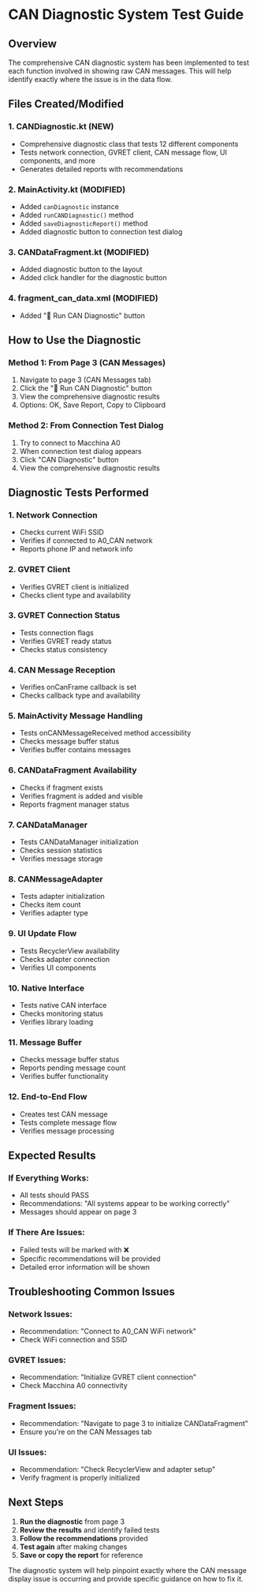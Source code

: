 # CAN Diagnostic System Test Guide

## Overview
The comprehensive CAN diagnostic system has been implemented to test each function involved in showing raw CAN messages. This will help identify exactly where the issue is in the data flow.

## Files Created/Modified

### 1. CANDiagnostic.kt (NEW)
- Comprehensive diagnostic class that tests 12 different components
- Tests network connection, GVRET client, CAN message flow, UI components, and more
- Generates detailed reports with recommendations

### 2. MainActivity.kt (MODIFIED)
- Added `canDiagnostic` instance
- Added `runCANDiagnostic()` method
- Added `saveDiagnosticReport()` method
- Added diagnostic button to connection test dialog

### 3. CANDataFragment.kt (MODIFIED)
- Added diagnostic button to the layout
- Added click handler for the diagnostic button

### 4. fragment_can_data.xml (MODIFIED)
- Added "🔧 Run CAN Diagnostic" button

## How to Use the Diagnostic

### Method 1: From Page 3 (CAN Messages)
1. Navigate to page 3 (CAN Messages tab)
2. Click the "🔧 Run CAN Diagnostic" button
3. View the comprehensive diagnostic results
4. Options: OK, Save Report, Copy to Clipboard

### Method 2: From Connection Test Dialog
1. Try to connect to Macchina A0
2. When connection test dialog appears
3. Click "CAN Diagnostic" button
4. View the comprehensive diagnostic results

## Diagnostic Tests Performed

### 1. Network Connection
- Checks current WiFi SSID
- Verifies if connected to A0_CAN network
- Reports phone IP and network info

### 2. GVRET Client
- Verifies GVRET client is initialized
- Checks client type and availability

### 3. GVRET Connection Status
- Tests connection flags
- Verifies GVRET ready status
- Checks status consistency

### 4. CAN Message Reception
- Verifies onCanFrame callback is set
- Checks callback type and availability

### 5. MainActivity Message Handling
- Tests onCANMessageReceived method accessibility
- Checks message buffer status
- Verifies buffer contains messages

### 6. CANDataFragment Availability
- Checks if fragment exists
- Verifies fragment is added and visible
- Reports fragment manager status

### 7. CANDataManager
- Tests CANDataManager initialization
- Checks session statistics
- Verifies message storage

### 8. CANMessageAdapter
- Tests adapter initialization
- Checks item count
- Verifies adapter type

### 9. UI Update Flow
- Tests RecyclerView availability
- Checks adapter connection
- Verifies UI components

### 10. Native Interface
- Tests native CAN interface
- Checks monitoring status
- Verifies library loading

### 11. Message Buffer
- Checks message buffer status
- Reports pending message count
- Verifies buffer functionality

### 12. End-to-End Flow
- Creates test CAN message
- Tests complete message flow
- Verifies message processing

## Expected Results

### If Everything Works:
- All tests should PASS
- Recommendations: "All systems appear to be working correctly"
- Messages should appear on page 3

### If There Are Issues:
- Failed tests will be marked with ❌
- Specific recommendations will be provided
- Detailed error information will be shown

## Troubleshooting Common Issues

### Network Issues:
- Recommendation: "Connect to A0_CAN WiFi network"
- Check WiFi connection and SSID

### GVRET Issues:
- Recommendation: "Initialize GVRET client connection"
- Check Macchina A0 connectivity

### Fragment Issues:
- Recommendation: "Navigate to page 3 to initialize CANDataFragment"
- Ensure you're on the CAN Messages tab

### UI Issues:
- Recommendation: "Check RecyclerView and adapter setup"
- Verify fragment is properly initialized

## Next Steps

1. **Run the diagnostic** from page 3
2. **Review the results** and identify failed tests
3. **Follow the recommendations** provided
4. **Test again** after making changes
5. **Save or copy the report** for reference

The diagnostic system will help pinpoint exactly where the CAN message display issue is occurring and provide specific guidance on how to fix it.

